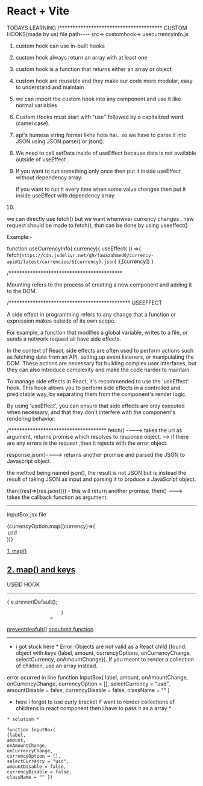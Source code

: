 # React + Vite
TODAYS LEARNING
/***************************************
CUSTOM HOOKS(made by us)
file path----
src-> customhook-> usecurrencyinfo.js


1. custom hook can use in-built hooks

2.  custom hook always return an array with at least one

3. custom hook  is a function that returns either an array or object

4. custom hook  are reusable and they make our code more modular, easy to understand and maintain

5. we can import the custom hook into any component and use it like normal variables

6. Custom Hooks must start with "use" followed by a capitalized word (camel  case).

7. api's humesa string format likhe hote hai.. so we have to parse it into JSON using JSON.parse() or json().

8. We need to call setData inside of useEffect because data is not available outside of useEffect .

9. If you want to run something only once then put it inside useEffect without dependency array.
  
   if you want to run it every time when some value changes then put it inside useEffect with dependency array.
10. 
we can directly use fetch() but we want whenwver currency  changes , new request should be made to fetch(), that can be done by using useeffect()

Example:-

function useCurrencyInfo( currency){
   useEffect( () =>{
    fetch(`https://cdn.jsdelivr.net/gh/fawazahmed0/currency-api@1/latest/currencies/${currency}.json`)
    },[currency])
}


/*******************************************



Mounting refers to the process of creating a new component and adding it to the DOM.



/**********************************************
USEEFFECT

A side effect in programming refers to any change that a function or expression makes outside of its own scope.

For example, a function that modifies a global variable, writes to a file, or sends a network request all have side effects. 

In the context of React, side effects are often used to perform actions such as fetching data from an API, setting up event listeners, or manipulating the DOM. These actions are necessary for building complex user interfaces, but they can also introduce complexity and make the code harder to maintain.

To manage side effects in React, it's recommended to use the 'useEffect' hook. This hook allows you to perform side effects in a controlled and predictable way, by separating them from the component's render logic. 

By using 'useEffect', you can ensure that side effects are only executed when necessary, and that they don't interfere with the component's rendering behavior.



 
/*************************************
fetch() ----> takes the url  as argument, returns promise which resolves to response object.
           --> if there are any errors in the request ,then it rejects with the error object.

response.json()----> returns another promise and parsed the JSON to Javascript object.


the method being named json(), the result is not JSON but is instead the result of taking JSON as input and parsing it to produce a JavaScript object.


then((res)=>{res.json()})  - this will return another promise.
then() ---> takes the callback function as argument.

-------------------------------------------------------
 inputBox.jsx file

  {currencyOption.map((currency)=>(<option key={currency} value="usd">
                    usd
                   </option>))}

   [1. map()](https://www.w3schools.com/react/react_es6_array_methods.asp)  
   
   [ 2. map() and keys](https://legacy.reactjs.org/docs/lists-and-keys.html)   
--------------------------------------------------------
USEID HOOK





--------------------------------------------------------
<form
                        onSubmit={(e) => {
                            e.preventDefault();
                           
                        }
                    >
[preventdeafult()](https://www.w3schools.com/jsref/event_preventdefault.asp)
[onsubmit function](https://www.w3schools.com/tags/ev_onsubmit.asp)

--------------------------------------------------------


* i got stuck here  * 
Error: Objects are not valid as a React child (found: object with keys {label, amount, currencyOptions, onCurrencyChange, selectCurrency, onAmountChange}). If you meant to render a collection of children, use an array instead.

 error ocurred in line
 function InputBox(
    label,
    amount,
    onAmountChange,
    onCurrencyChange,
    currencyOption = [],
    selectCurrency = "usd",
    amountDisable = false,
    currencyDisable = false,
    className = "" )


   * here i forgot to use curly bracket 
    if want to render collections of childrens in react component then i have to pass it as a array *

    * solution *

    function InputBox(
    {label,
    amount,
    onAmountChange,
    onCurrencyChange,
    currencyOption = [],
    selectCurrency = "usd",
    amountDisable = false,
    currencyDisable = false,
    className = "" })